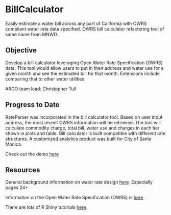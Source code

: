 # BillCalculator
Easily estimate a water bill across any part of California with OWRS compliant water rate data specified. OWRS bill calculator refactoring tool of same name from MNWD. 

## Objective

Develop a bill calculator leveraging Open Water Rate Specification (OWRS) data. This tool would allow users to put in their address and water use for a given month and see the estimated bill for that month. Extensions include comparing that to other water utilities. 

ARGO team lead: Christopher Tull

## Progress to Date

RateParser was incorporated in the bill calculator tool. Based on user input address, the most recent OWRS information will be retrieved. The tool will calculate commodity charge, total bill, water use and charges in each tier shown in plots and table. Bill calculator is built compatible with different rate structures. A customized analytics product was built for City of Santa Monica.

Check out the demo [here](https://fl1210.shinyapps.io/BillCalculator_RateParser_AddressInput/)

## Resources

General background information on water rate design [here](https://github.com/California-Data-Collaborative/Open-Water-Rate-Specification/blob/master/AWE-Building-a-better-RateStructure.pdf). Especially pages 24+

Information on the Open Water Rate Specification (OWRS) is [here](https://github.com/California-Data-Collaborative/Open-Water-Rate-Specification).

There are lots of R Shiny tutorials [here](https://shiny.rstudio.com/tutorial/).



